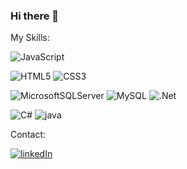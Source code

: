 ### Hi there 👋
My Skills:


![JavaScript](https://img.shields.io/badge/javascript-%23323330.svg?style=for-the-badge&logo=javascript&logoColor=%23F7DF1E)

![HTML5](https://img.shields.io/badge/html5-%23E34F26.svg?style=for-the-badge&logo=html5&logoColor=white)
![CSS3](https://img.shields.io/badge/css3-%231572B6.svg?style=for-the-badge&logo=css3&logoColor=white)


![MicrosoftSQLServer](https://img.shields.io/badge/Microsoft%20SQL%20Server-CC2927?style=for-the-badge&logo=microsoft%20sql%20server&logoColor=white)
![MySQL](https://img.shields.io/badge/mysql-%2300f.svg?style=for-the-badge&logo=mysql&logoColor=white)
![.Net](https://img.shields.io/badge/.NET-5C2D91?style=for-the-badge&logo=.net&logoColor=white)

![C#](https://img.shields.io/badge/c%23-%23239120.svg?style=for-the-badge&logo=c-sharp&logoColor=white)
![java ](https://img.shields.io/badge/Java-ED8B00.svg?style=for-the-badge&logo=java&logoColor=white)

Contact:

<a href="https://www.linkedin.com/in/tabare-hernandez-2319766b/">![linkedIn](https://img.shields.io/badge/LinkedIn-0077B5?style=for-the-badge&logo=linkedin&logoColor=white)</a>







<!--

https://img.shields.io/badge/Java-ED8B00?style=for-the-badge&logo=java&logoColor=white
<a href="linkedin.com/in/tabare-hernandez-2319766b">![linkedIn](https://img.shields.io/badge/LinkedIn-0077B5?style=for-the-badge&logo=linkedin&logoColor=white)</a>
https://www.linkedin.com/in/tabare-hernandez-2319766b/
![linkedIn](https://img.shields.io/badge/LinkedIn-0077B5?style=for-the-badge&logo=linkedin&logoColor=white)

**tabarehernandez/tabarehernandez** is a ✨ _special_ ✨ repository because its `README.md` (this file) appears on your GitHub profile.

Here are some ideas to get you started:

- 🔭 I’m currently working on ...
- 🌱 I’m currently learning ...
- 👯 I’m looking to collaborate on ...
- 🤔 I’m looking for help with ...
- 💬 Ask me about ...
- 📫 How to reach me: ...
- 😄 Pronouns: ...
- ⚡ Fun fact: ...
-->
